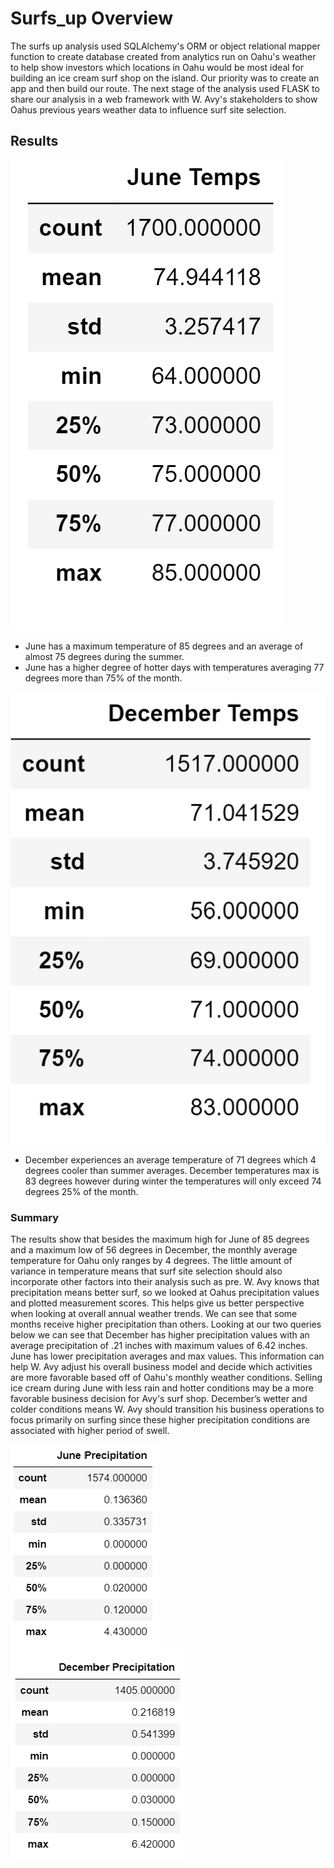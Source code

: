 # Surfs_up  Overview

The surfs up analysis used SQLAlchemy's ORM or object relational mapper function to create database created from analytics run on Oahu's weather to help show investors which locations in Oahu would be most ideal for building an ice cream surf shop on the island. Our priority was to create an app and then build our route. The next stage of the analysis used FLASK to share our analysis in a web framework with W. Avy's stakeholders to show Oahus previous years weather data to influence surf site selection.


##  Results

![This is an image](https://github.com/rhutDU18/surfs_up/blob/main/Resources/June%20Temperatues.png)

- June has a maximum temperature of 85 degrees and an average of almost 75 degrees during the summer.
- June has a higher degree of hotter days with temperatures averaging 77 degrees more than 75% of the month.  


![This is an image](https://github.com/rhutDU18/surfs_up/blob/main/Resources/December%20Temperatures.png)

- December experiences an average temperature of 71 degrees which 4 degrees cooler than summer averages. December temperatures max is 83 degrees however during winter the temperatures will only exceed 74 degrees 25% of the month.

### Summary

The results show that besides the maximum high for June of 85 degrees and a maximum low of 56 degrees in December, the monthly average temperature for Oahu only ranges by 4 degrees.  The little amount of variance in temperature means that surf site selection should also incorporate other factors into their analysis such as pre.  W. Avy knows that precipitation means better surf, so we looked at Oahus precipitation values and plotted measurement scores. This helps give us better perspective when looking at overall annual weather trends. We can see that some months receive higher precipitation than others. Looking at our two queries below we can see that December has higher precipitation values with an average precipitation of .21 inches with maximum values of 6.42 inches. June has lower precipitation averages and max values.  This information can help W. Avy adjust his overall business model and decide which activities are more favorable based off of Oahu's monthly weather conditions. Selling ice cream during June with less rain and hotter conditions may be a more favorable business decision for Avy's surf shop.  December’s wetter and colder conditions means W. Avy should transition his business operations to focus primarily on surfing since these higher precipitation conditions are associated with higher period of swell.


![This is an image](https://github.com/rhutDU18/surfs_up/blob/main/Resources/June%20Precipitation%20.png)
![This is an image](https://github.com/rhutDU18/surfs_up/blob/main/Resources/December%20Precipitation.png)





